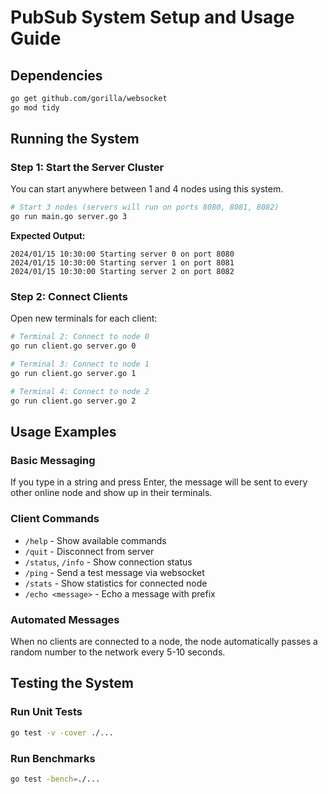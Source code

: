 # PubSub System Setup and Usage Guide

## Dependencies
```bash
go get github.com/gorilla/websocket
go mod tidy
```

## Running the System

### Step 1: Start the Server Cluster

You can start anywhere between 1 and 4 nodes using this system.

```bash
# Start 3 nodes (servers will run on ports 8080, 8081, 8082)
go run main.go server.go 3
```

**Expected Output:**
```
2024/01/15 10:30:00 Starting server 0 on port 8080
2024/01/15 10:30:00 Starting server 1 on port 8081
2024/01/15 10:30:00 Starting server 2 on port 8082
```

### Step 2: Connect Clients
Open new terminals for each client:

```bash
# Terminal 2: Connect to node 0
go run client.go server.go 0

# Terminal 3: Connect to node 1  
go run client.go server.go 1

# Terminal 4: Connect to node 2
go run client.go server.go 2
```

## Usage Examples

### Basic Messaging

If you type in a string and press Enter, the message will be sent to every other online node and show up in their terminals.

### Client Commands
- `/help` - Show available commands
- `/quit` - Disconnect from server
- `/status`, `/info` - Show connection status
- `/ping` - Send a test message via websocket
- `/stats` - Show statistics for connected node
- `/echo <message>` - Echo a message with prefix


### Automated Messages
When no clients are connected to a node, the node automatically passes a random number to the network every 5-10 seconds.

## Testing the System

### Run Unit Tests
```bash
go test -v -cover ./...
```

### Run Benchmarks
```bash
go test -bench=./...
```
